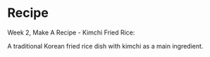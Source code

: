 # Recipe
Week 2, Make A Recipe - Kimchi Fried Rice:

A traditional Korean fried rice dish with kimchi as a main ingredient.